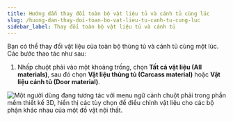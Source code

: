 ```yaml
---
title: Hướng dẫn thay đổi toàn bộ vật liệu tủ và cánh tủ cùng lúc
slug: /huong-dan-thay-doi-toan-bo-vat-lieu-tu-canh-tu-cung-luc
sidebar_label: Thay đổi toàn bộ vật liệu tủ và cánh tủ
---
```


Bạn có thể thay đổi vật liệu của toàn bộ thùng tủ và cánh tủ cùng một lúc. Các bước thao tác như sau:

1. Nhấp chuột phải vào một khoảng trống, chọn **Tất cả vật liệu (All materials)**, sau đó chọn **Vật liệu thùng tủ (Carcass material)** hoặc **Vật liệu cánh tủ (Door material)**.

![Một người dùng đang tương tác với menu ngữ cảnh chuột phải trong phần mềm thiết kế 3D, hiển thị các tùy chọn để điều chỉnh vật liệu cho các bộ phận khác nhau của một đồ vật nội thất.](https://storage.googleapis.com/jegavn_kb/image_jegavn/457.1.jpg)